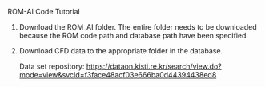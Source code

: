 ROM-AI Code Tutorial
1. Download the ROM_AI folder. The entire folder needs to be downloaded because the ROM code path and database path have been specified.
2. Download CFD data to the appropriate folder in the database.
     
     Data set repository: https://dataon.kisti.re.kr/search/view.do?mode=view&svcId=f3face48acf03e666ba0d44394438ed8
